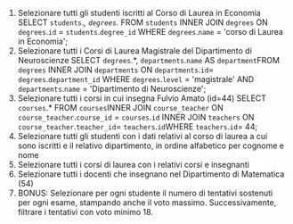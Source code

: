 1. Selezionare tutti gli studenti iscritti al Corso di Laurea in Economia
   SELECT `students`._, `degrees`._ FROM `students` INNER JOIN `degrees` ON `degrees`.`id` = `students`.`degree_id` WHERE `degrees`.`name` = 'corso di Laurea in Economia';
2. Selezionare tutti i Corsi di Laurea Magistrale del Dipartimento di
   Neuroscienze
   SELECT `degrees`.\*, `departments`.`name` AS `department`FROM `degrees` INNER JOIN `departments` ON `departments`.`id`= `degrees`.`department_id` WHERE `degrees`.`level` = 'magistrale' AND `departments`.`name` = 'Dipartimento di Neuroscienze';
3. Selezionare tutti i corsi in cui insegna Fulvio Amato (id=44)
   SELECT `courses`.\* FROM `courses`INNER JOIN `course_teacher` ON `course_teacher`.`course_id` = `courses`.`id` INNER JOIN `teachers` ON `course_teacher`.`teacher_id`= `teachers`.`id`WHERE `teachers`.`id`= 44;
4. Selezionare tutti gli studenti con i dati relativi al corso di laurea a cui
   sono iscritti e il relativo dipartimento, in ordine alfabetico per cognome e
   nome
5. Selezionare tutti i corsi di laurea con i relativi corsi e insegnanti
6. Selezionare tutti i docenti che insegnano nel Dipartimento di
   Matematica (54)
7. BONUS: Selezionare per ogni studente il numero di tentativi sostenuti
   per ogni esame, stampando anche il voto massimo. Successivamente,
   filtrare i tentativi con voto minimo 18.

